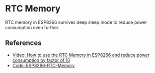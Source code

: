 # RTC Memory

RTC memory in ESP8266 survives deep sleep mode to reduce power consumption even further.

## References

- [Video: How to use the RTC Memory in ESP8266 and reduce power consumption by factor of 10](https://www.youtube.com/watch?v=r-hEOL007nw)
- [Code: ESP8266-RTC-Memory](https://github.com/SensorsIot/ESP8266-RTC-Memory)
